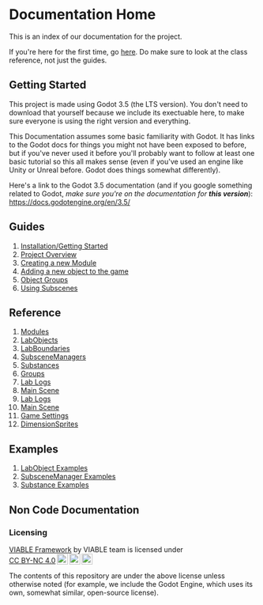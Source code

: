 # Documentation Home

This is an index of our documentation for the project.

If you're here for the first time, go [here](/docs/guide/overview.md). Do make sure to look at the class reference, not just the guides.

## Getting Started

This project is made using Godot 3.5 (the LTS version). You don't need to download that yourself because we include its exectuable here, to make sure everyone is using the right version and everything.

This Documentation assumes some basic familiarity with Godot. It has links to the Godot docs for things you might not have been exposed to before, but if you've never used it before you'll probably want to follow at least one basic tutorial so this all makes sense (even if you've used an engine like Unity or Unreal before. Godot does things somewhat differently).

Here's a link to the Godot 3.5 documentation (and if you google something related to Godot, *make sure you're on the documentation for **this version***):<br>
https://docs.godotengine.org/en/3.5/

## Guides
1. [Installation/Getting Started](/README.md#setup)
2. [Project Overview](/docs/guide/overview.md)
3. [Creating a new Module](/docs/reference/modules.md#making-a-new-module)
4. [Adding a new object to the game](/docs/reference/labobject.md#creating-a-new-type-of-labobject)
5. [Object Groups](/docs/reference/groups/index.md)
6. [Using Subscenes](/docs/reference/subscenemanagers.md)

## Reference
1. [Modules](/docs/reference/modules.md)
2. [LabObjects](/docs/reference/labobject.md)
3. [LabBoundaries](/docs/reference/labboundary.md)
4. [SubsceneManagers](/docs/reference/subscenemanagers.md)
5. [Substances](/docs/reference/substances.md)
6. [Groups](/docs/reference/groups/index.md)
7. [Lab Logs](/docs/reference/lablogs.md)
8. [Main Scene](/docs/reference/mainscene.md)
8. [Lab Logs](/docs/reference/lablogs.md)
9. [Main Scene](/docs/reference/mainscene.md)
10. [Game Settings](/docs/reference/gamesettings.md)
11. [DimensionSprites](/docs/reference/dimensionsprite.md)

## Examples
1. [LabObject Examples](/docs/examples/examples-labobjects.md)
2. [SubsceneManager Examples](/docs/examples/examples-subscenes.md)
3. [Substance Examples](/docs/examples/examples-substances.md)

## Non Code Documentation

### Licensing

<p xmlns:cc="http://creativecommons.org/ns#" xmlns:dct="http://purl.org/dc/terms/"><a property="dct:title" rel="cc:attributionURL" href="https://github.com/project-viable/viable-virtual-lab">VIABLE Framework</a> by <span property="cc:attributionName">VIABLE team</span> is licensed under <a href="https://creativecommons.org/licenses/by-nc/4.0/?ref=chooser-v1" target="_blank" rel="license noopener noreferrer" style="display:inline-block;">CC BY-NC 4.0<img style="height:22px!important;margin-left:3px;vertical-align:text-bottom;" src="https://mirrors.creativecommons.org/presskit/icons/cc.svg?ref=chooser-v1" alt=""><img style="height:22px!important;margin-left:3px;vertical-align:text-bottom;" src="https://mirrors.creativecommons.org/presskit/icons/by.svg?ref=chooser-v1" alt=""><img style="height:22px!important;margin-left:3px;vertical-align:text-bottom;" src="https://mirrors.creativecommons.org/presskit/icons/nc.svg?ref=chooser-v1" alt=""></a></p>

The contents of this repository are under the above license unless otherwise noted (for example, we include the Godot Engine, which uses its own, somewhat similar, open-source license).